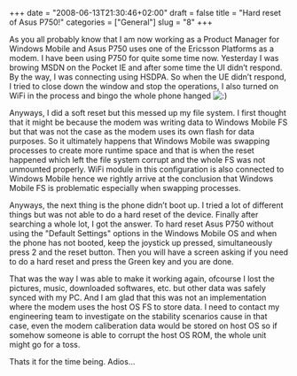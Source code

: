 +++
date = "2008-06-13T21:30:46+02:00"
draft = false
title = "Hard reset of Asus P750!"
categories = ["General"]
slug = "8"
+++

<p>As you all probably know that I am now working as a Product Manager for Windows Mobile and Asus P750 uses one of the Ericsson Platforms as a modem. I have been using P750 for quite some time now. Yesterday I was browing MSDN on the Pocket IE and after some time the UI didn&#8217;t respond. By the way, I was connecting using HSDPA. So when the UE didn&#8217;t respond, I tried to close down the window and stop the operations, I also turned on WiFi in the process and bingo the whole phone hanged <img src='http://funcomputing.blogsome.com/wp-images/smilies/icon_smile.gif' alt=':)' class='wp-smiley' /> </p>
	<p>Anyways, I did a soft reset but this messed up my file system. I first thought that it might be because the modem was writing data to Windows Mobile FS but that was not the case as the modem uses its own flash for data purposes. So it ultimately happens that Windows Mobile was swapping processes to create more runtime space and that is when the reset happened which left the file system corrupt and the whole FS was not unmounted properly. WiFi module in this configuration is also connected to Windows Mobile hence we rightly arrive at the conclusion that Windows Mobile FS is problematic especially when swapping processes.</p>
	<p>Anyways, the next thing is the phone didn&#8217;t boot up. I tried a lot of different things but was not able to do a hard reset of the device. Finally after searching a whole lot, I got the answer. To hard reset Asus P750 without using the &quot;Default Settings&quot; options in the Windows Mobile OS and when the phone has not booted, keep the joystick up pressed, simultaneously press 2 and the reset button. Then you will have a screen asking if you need to do a hard reset and press the Green key and you are done.</p>
	<p>That was the way I was able to make it working again, ofcourse I lost the pictures, music, downloaded softwares, etc. but other data was safely synced with my PC. And I am glad that this was not an implementation where the modem uses the host OS FS to store data. I need to contact my engineering team to investigate on the stability scenarios cause in that case, even the modem caliberation data would be stored on host OS so if somehow someone is able to corrupt the host OS ROM, the whole unit might go for a toss.</p>
	<p>Thats it for the time being. Adios&#8230;</p>

